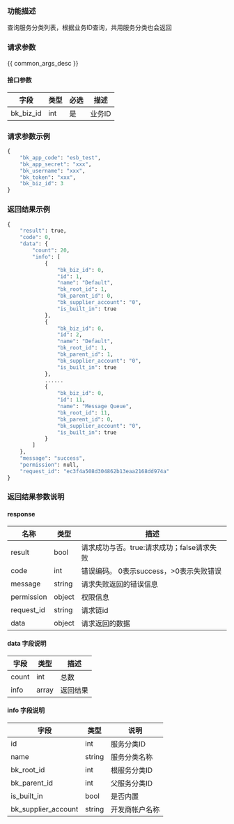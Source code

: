 ### 功能描述

查询服务分类列表，根据业务ID查询，共用服务分类也会返回

### 请求参数

{{ common_args_desc }}

#### 接口参数

| 字段                 |  类型      | 必选	   |  描述                 |
|----------------------|------------|--------|-----------------------|
| bk_biz_id           | int    | 是   | 业务ID         |

### 请求参数示例

```python
{
    "bk_app_code": "esb_test",
    "bk_app_secret": "xxx",
    "bk_username": "xxx",
    "bk_token": "xxx",
    "bk_biz_id": 3
}
```

### 返回结果示例

```python
{
    "result": true,
    "code": 0,
    "data": {
        "count": 20,
        "info": [
            {
                "bk_biz_id": 0,
                "id": 1,
                "name": "Default",
                "bk_root_id": 1,
                "bk_parent_id": 0,
                "bk_supplier_account": "0",
                "is_built_in": true
            },
            {
                "bk_biz_id": 0,
                "id": 2,
                "name": "Default",
                "bk_root_id": 1,
                "bk_parent_id": 1,
                "bk_supplier_account": "0",
                "is_built_in": true
            },
            ......
            {
                "bk_biz_id": 0,
                "id": 11,
                "name": "Message Queue",
                "bk_root_id": 11,
                "bk_parent_id": 0,
                "bk_supplier_account": "0",
                "is_built_in": true
            }
        ]
    },
    "message": "success",
    "permission": null,
    "request_id": "ec3f4a508d304862b13eaa2168dd974a"
}
```

### 返回结果参数说明

#### response

| 名称  | 类型  | 描述 |
|---|---|---|
| result | bool | 请求成功与否。true:请求成功；false请求失败 |
| code | int | 错误编码。 0表示success，>0表示失败错误 |
| message | string | 请求失败返回的错误信息 |
| permission    | object | 权限信息    |
| request_id    | string | 请求链id    |
| data | object | 请求返回的数据 |

#### data 字段说明

| 字段|类型|描述|
|---|---|---|
|count|int|总数|
|info|array|返回结果|

#### info 字段说明

| 字段|类型|说明|
|---|---|---|
|id|int|服务分类ID|
|name|string|服务分类名称|
|bk_root_id|int|根服务分类ID|
|bk_parent_id|int|父服务分类ID|
|is_built_in|bool|是否内置|
|bk_supplier_account | string |开发商帐户名称|
